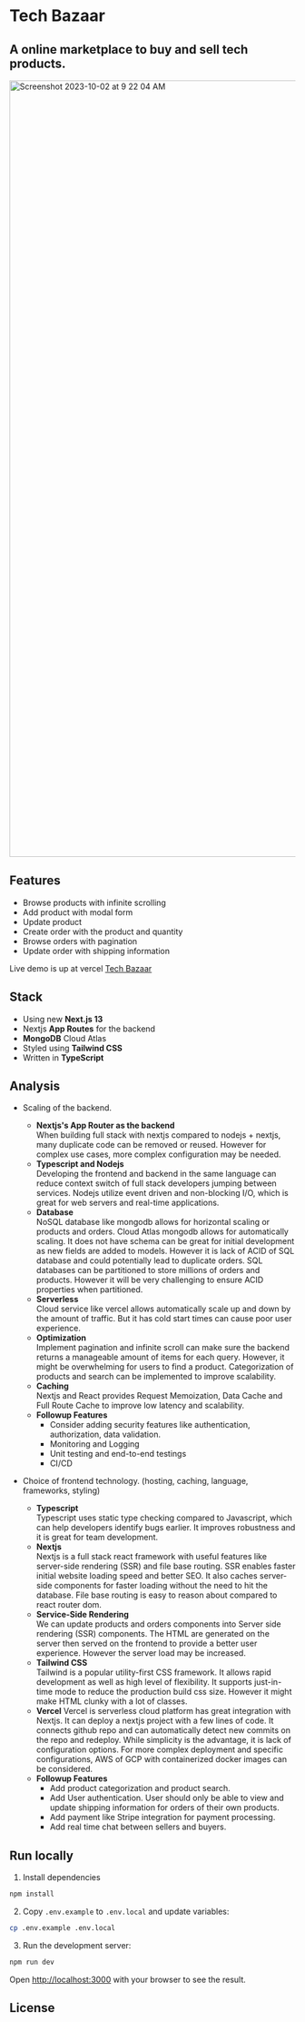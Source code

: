 # Tech Bazaar
## A online marketplace to buy and sell tech products.  

<img width="1367" alt="Screenshot 2023-10-02 at 9 22 04 AM" src="https://github.com/hitpoint6/tech-bazaar/assets/62563309/638c6ae7-b716-495f-950c-e838134782ab">


## Features

- Browse products with infinite scrolling 
- Add product with modal form
- Update product
- Create order with the product and quantity
- Browse orders with pagination
- Update order with shipping information

Live demo is up at vercel [Tech Bazaar](https://tech-bazaar-tkbx.vercel.app/)

## Stack

- Using new **Next.js 13**
- Nextjs **App Routes** for the backend
- **MongoDB** Cloud Atlas
- Styled using **Tailwind CSS**
- Written in **TypeScript**

## Analysis
- Scaling of the backend.
  - **Nextjs's App Router as the backend**  
    When building full stack with nextjs compared to nodejs + nextjs,
    many duplicate code can be removed or reused. However for complex use cases, more complex configuration may be needed.
  - **Typescript and Nodejs**  
    Developing the frontend and backend in the same language can reduce context switch of full stack developers jumping between services.
    Nodejs utilize event driven and non-blocking I/O, which is great for web servers and real-time applications.
  - **Database**  
    NoSQL database like mongodb allows for horizontal scaling or products and orders. Cloud Atlas mongodb allows for automatically scaling.
    It does not have schema can be great for initial development as new fields are added to models.
    However it is lack of ACID of SQL database and could potentially lead to duplicate orders.
    SQL databases can be partitioned to store millions of orders and products. However it will be very challenging to ensure ACID properties when partitioned.
  - **Serverless**  
    Cloud service like vercel allows automatically scale up and down by the amount of traffic. But it has cold start times can cause poor user experience.
  - **Optimization**  
    Implement pagination and infinite scroll can make sure the backend returns a manageable amount of items for each query.
    However, it might be overwhelming for users to find a product. Categorization of products and search can be implemented to improve scalability.
  - **Caching**  
    Nextjs and React provides Request Memoization, Data Cache and Full Route Cache to improve low latency and scalability.
  - **Followup Features**  
    - Consider adding security features like authentication, authorization, data validation.
    - Monitoring and Logging
    - Unit testing and end-to-end testings
    - CI/CD
    
     
- Choice of frontend technology. (hosting, caching, language, frameworks, styling)
  - **Typescript**  
    Typescript uses static type checking compared to Javascript, which can help developers identify bugs earlier.
    It improves robustness and it is great for team development. 
  - **Nextjs**  
    Nextjs is a full stack react framework with useful features like server-side rendering (SSR) and file base routing.
    SSR enables faster initial website loading speed and better SEO.
    It also caches server-side components for faster loading without the need to hit the database.
    File base routing is easy to reason about compared to react router dom.
  - **Service-Side Rendering**  
    We can update products and orders components into Server side rendering (SSR) components. The HTML are generated on the server then served on the frontend to provide a better user experience.
    However the server load may be increased.
  - **Tailwind CSS**  
    Tailwind is a popular utility-first CSS framework. It allows rapid development as well as high level of flexibility.
    It supports just-in-time mode to reduce the production build css size. However it might make HTML clunky with a lot of classes.
  - **Vercel**
    Vercel is serverless cloud platform has great integration with Nextjs. It can deploy a nextjs project with a few lines of code.
    It connects github repo and can automatically detect new commits on the repo and redeploy. While simplicity is the advantage, it is lack of configuration options.
    For more complex deployment and specific configurations, AWS of GCP with containerized docker images can be considered.
  - **Followup Features**  
    - Add product categorization and product search.
    - Add User authentication. User should only be able to view and update shipping information for orders of their own products.
    - Add payment like Stripe integration for payment processing.
    - Add real time chat between sellers and buyers.

## Run locally
1. Install dependencies

```bash
npm install
```
2. Copy `.env.example` to `.env.local` and update variables:

```bash
cp .env.example .env.local
```

3. Run the development server:

```bash
npm run dev
```

Open [http://localhost:3000](http://localhost:3000) with your browser to see the result.
    

## License
